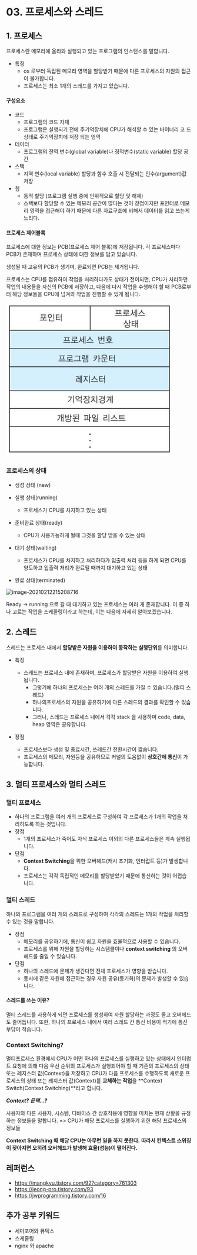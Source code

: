 # 03. 프로세스와 스레드





## 1. 프로세스



프로세스란 메모리에 올라와 실행되고 있는 프로그램의 인스턴스를 말합니다.

- 특징
  - os 로부터 독립된 메모리 영역을 할당받기 때문에 다른 프로세스의 자원의 접근이 불가합니다.
  - 프로세스는 최소 1개의 스레드를 가지고 있습니다.

#### 구성요소

- 코드
  - 프로그램의 코드 자체
  - 프로그램은 실행되기 전에 주기억장치에 CPU가 해석할 수 있는 바이너리 코 드 상태로 주기억장치에 저장 되는 영역
- 데이터
  - 프로그램의 전역 변수(global variable)나 정적변수(static variable) 할당 공간
- 스택
  - 지역 변수(local variable) 할당과 함수 호출 시 전달되는 인수(argument)값 저장
- 힙
  - 동적 할당 (프로그램 실행 중에 인위적으로 할당 및 해제)
  - 스택보다 할당할 수 있는 메모리 공간이 많다는 것이 장점이지만 
    포인터로 메모리 영역을 접근해야 하기 때문에 다른 자료구조에 비해서 데이터를 읽고 쓰는게 느리다. 



#### 프로세스 제어블록

프로세스에 대한 정보는 PCB(프로세스 제어 블록)에 저장됩니다.
각 프로세스마다 PCB가 존재하며 프로세스 상태에 대한 정보를 담고 있습니다.

생성될 때 고유의 PCB가 생기며, 완료되면 PCB는 제거됩니다.

프로세스는 CPU를 점유하여 작업을 처리하다가도 상태가 전이되면, 
CPU가 처리하던 작업의 내용들을 자신의 PCB에 저장하고, 
다음에 다시 작업을 수행해야 할 때 
PCB로부터 해당 정보들을 CPU에 넘겨와 작업을 진행할 수 있게 됩니다.

<img src="../assets/OS/pcb.png" alt="image-20210212210240668" style="zoom:50%;" />





### 프로세스의 상태

- 생성 상태 (new)
- 실행 상태(running)
  - 프로세스가 CPU를 차지하고 있는 상태

- 준비완료 상태(ready)
  - CPU가 사용가능하게 될때 그것을 할당 받을 수 있는 상태
- 대기 상태(waiting)
  - 프로세스가 CPU를 차지하고 처리하다가 
    입출력 처리 등을 하게 되면 
    CPU를 양도하고 입출력 처리가 완료될 때까지 대기하고 있는 상태
- 완료 상태(terminated)



![image-20210212215208716](/Users/chulheelee/Repository/CS_STUDY/Chulhee/assets/os/process_status.png)

Ready -> running 으로 갈 때 대기하고 있는 프로세스는 여러 개 존재합니다. 이 중 하나 고르는 작업을 스케줄링이라고 하는데,
이는 다음에 자세히 알아보겠습니다.





## 2. 스레드

스레드는 프로세스 내에서 **할당받은 자원을 이용하여 동작하는 실행단위**를 의미합니다.

- 특징
  - 스레드는 프로세스 내에 존재하며, 프로세스가 할당받은 자원을 이용하여 실행됩니다.
    - 그렇기에 하나의 프로세스는 여러 개의 스레드를 가질 수 있습니다.(멀티 스레드)
    - 하나의프로세스의 자원을 공유하기에 다른 스레드의 결과를 확인할 수 있습니다.
    - 그러나, 스레드는 프로세스 내에서 각각 stack 을 사용하며 code, data, heap 영역은 공유합니다.



- 장점
  - 프로세스보다 생성 및 종료시간, 쓰레드간 전환시간이 짧습니다.
  - 프로세스의 메모리, 자원등을 공유하므로 커널의 도움없이 **상호간에 통신**이 가능합니다.





## 3. 멀티 프로세스와 멀티 스레드



### 멀티 프로세스

- 하나의 프로그램을 여러 개의 프로세스로 구성하여 각 프로세스가 1개의 작업을 처리하도록 하는 것입니다.
- 장점
  - 1개의 프로세스가 죽어도 자식 프로세스 이외의 다른 프로세스들은 계속 실행됩니다.
- 단점
  - **Context Switching**을 위한 오버헤드(캐시 초기화, 인터럽트 등)가 발생합니다.
  - 프로세스는 각각 독립적인 메모리를 할당받았기 때문에 통신하는 것이 어렵습니다.



### 멀티 스레드

하나의 프로그램을 여러 개의 스레드로 구성하여 각각의 스레드는 1개의 작업을 처리할 수 있는 것을 말합니다.

- 장점
  - 메모리를 공유하기에, 통신이 쉽고 자원을 효율적으로 사용할 수 있습니다.
  - 프로세스를 위해 자원을 할당하는 시스템콜이나 **context switching** 의 오버헤드를 줄일 수 있습니다.
- 단점
  - 하나의 스레드에 문제가 생긴다면 전체 프로세스가 영향을 받습니다.
  - 동시에 같은 자원에 접근하는 경우 자원 공유(동기화)의 문제가 발생할 수 있습니다.



#### 스레드를 쓰는 이유?

멀티 스레드를 사용하게 되면 프로세스를 생성하여 자원 할당하는 과정도 줄고 오버헤드도 줄어듭니다.
또한, 하나의 프로세스 내에서 여러 스레드 간 통신 비용이 적기에 통신 부담이 적습니다.





### Context Switching?

멀티프로세스 환경에서 CPU가 어떤 하나의 프로세스를 실행하고 있는 상태에서 
인터럽트 요청에 의해 다음 우선 순위의 프로세스가 실행되어야 할 때 
기존의 프로세스의 상태 또는 레지스터 값(Context)을 저장하고 
CPU가 다음 프로세스를 수행하도록 새로운 프로세스의 상태 또는 레지스터 값(Context)를 **교체하는 작업**을 
**Context Switch(Context Switching)**라고 합니다.

***Context? 문맥...?***

사용자와 다른 사용자, 시스템, 디바이스 간 상호작용에 영향을 미치는 현재 상황을 규정하는 정보들을 말합니다. 
=> CPU가 해당 프로세스를 실행하기 위한 해당 프로세스의 정보들

**Context Switching 때 해당 CPU는 아무런 일을 하지 못한다.** 
**따라서 컨텍스트 스위칭이 잦아지면 오히려 오버헤드가 발생해 효율(성능)이 떨어진다.**









## 레퍼런스

- https://mangkyu.tistory.com/92?category=761303
- https://jeong-pro.tistory.com/93
- https://jwprogramming.tistory.com/16





## 추가 공부 키워드

- 세마포어와 뮤텍스
- 스케줄링
- nginx 와 apache

